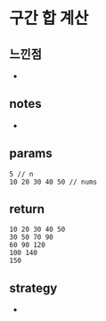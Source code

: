 # 구간 합 계산

## 느낀점
* 

## notes
* 

## params
```
5 // n
10 20 30 40 50 // nums
```

## return
```
10 20 30 40 50
30 50 70 90
60 90 120
100 140
150
```

## strategy
* 
